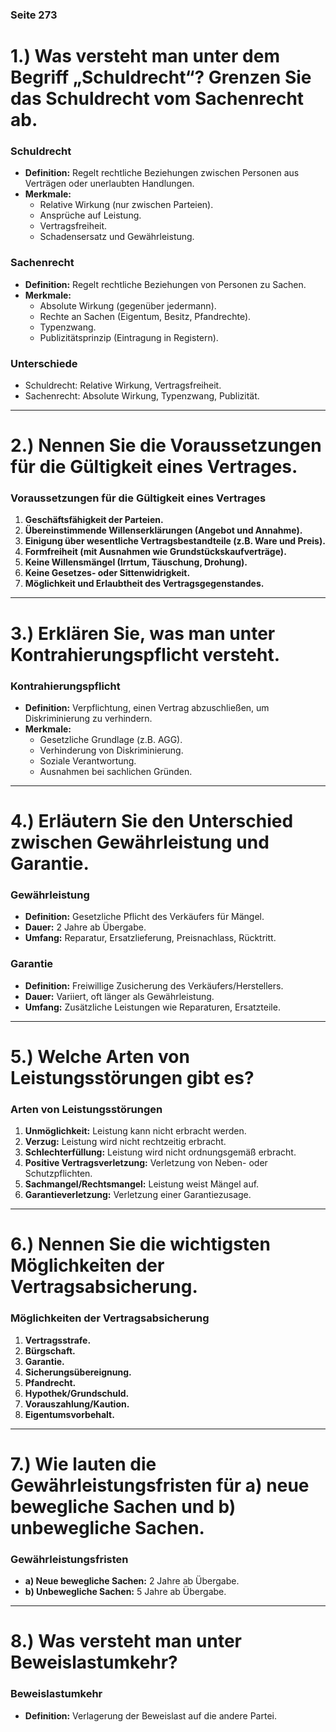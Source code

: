 ### Seite 273

# 1.) Was versteht man unter dem Begriff „Schuldrecht“? Grenzen Sie das Schuldrecht vom Sachenrecht ab.

### Schuldrecht
- **Definition:** Regelt rechtliche Beziehungen zwischen Personen aus Verträgen oder unerlaubten Handlungen.
- **Merkmale:**
  - Relative Wirkung (nur zwischen Parteien).
  - Ansprüche auf Leistung.
  - Vertragsfreiheit.
  - Schadensersatz und Gewährleistung.

### Sachenrecht
- **Definition:** Regelt rechtliche Beziehungen von Personen zu Sachen.
- **Merkmale:**
  - Absolute Wirkung (gegenüber jedermann).
  - Rechte an Sachen (Eigentum, Besitz, Pfandrechte).
  - Typenzwang.
  - Publizitätsprinzip (Eintragung in Registern).

### Unterschiede
- Schuldrecht: Relative Wirkung, Vertragsfreiheit.
- Sachenrecht: Absolute Wirkung, Typenzwang, Publizität.

---

# 2.) Nennen Sie die Voraussetzungen für die Gültigkeit eines Vertrages.

### Voraussetzungen für die Gültigkeit eines Vertrages
1. **Geschäftsfähigkeit der Parteien.**
2. **Übereinstimmende Willenserklärungen (Angebot und Annahme).**
3. **Einigung über wesentliche Vertragsbestandteile (z.B. Ware und Preis).**
4. **Formfreiheit (mit Ausnahmen wie Grundstückskaufverträge).**
5. **Keine Willensmängel (Irrtum, Täuschung, Drohung).**
6. **Keine Gesetzes- oder Sittenwidrigkeit.**
7. **Möglichkeit und Erlaubtheit des Vertragsgegenstandes.**

---

# 3.) Erklären Sie, was man unter Kontrahierungspflicht versteht.

### Kontrahierungspflicht
- **Definition:** Verpflichtung, einen Vertrag abzuschließen, um Diskriminierung zu verhindern.
- **Merkmale:**
  - Gesetzliche Grundlage (z.B. AGG).
  - Verhinderung von Diskriminierung.
  - Soziale Verantwortung.
  - Ausnahmen bei sachlichen Gründen.

---

# 4.) Erläutern Sie den Unterschied zwischen Gewährleistung und Garantie.

### Gewährleistung
- **Definition:** Gesetzliche Pflicht des Verkäufers für Mängel.
- **Dauer:** 2 Jahre ab Übergabe.
- **Umfang:** Reparatur, Ersatzlieferung, Preisnachlass, Rücktritt.

### Garantie
- **Definition:** Freiwillige Zusicherung des Verkäufers/Herstellers.
- **Dauer:** Variiert, oft länger als Gewährleistung.
- **Umfang:** Zusätzliche Leistungen wie Reparaturen, Ersatzteile.

---

# 5.) Welche Arten von Leistungsstörungen gibt es?

### Arten von Leistungsstörungen
1. **Unmöglichkeit:** Leistung kann nicht erbracht werden.
2. **Verzug:** Leistung wird nicht rechtzeitig erbracht.
3. **Schlechterfüllung:** Leistung wird nicht ordnungsgemäß erbracht.
4. **Positive Vertragsverletzung:** Verletzung von Neben- oder Schutzpflichten.
5. **Sachmangel/Rechtsmangel:** Leistung weist Mängel auf.
6. **Garantieverletzung:** Verletzung einer Garantiezusage.

---

# 6.) Nennen Sie die wichtigsten Möglichkeiten der Vertragsabsicherung.

### Möglichkeiten der Vertragsabsicherung
1. **Vertragsstrafe.**
2. **Bürgschaft.**
3. **Garantie.**
4. **Sicherungsübereignung.**
5. **Pfandrecht.**
6. **Hypothek/Grundschuld.**
7. **Vorauszahlung/Kaution.**
8. **Eigentumsvorbehalt.**

---

# 7.) Wie lauten die Gewährleistungsfristen für a) neue bewegliche Sachen und b) unbewegliche Sachen.

### Gewährleistungsfristen
- **a) Neue bewegliche Sachen:** 2 Jahre ab Übergabe.
- **b) Unbewegliche Sachen:** 5 Jahre ab Übergabe.

---

# 8.) Was versteht man unter Beweislastumkehr?

### Beweislastumkehr
- **Definition:** Verlagerung der Beweislast auf die andere Partei.
